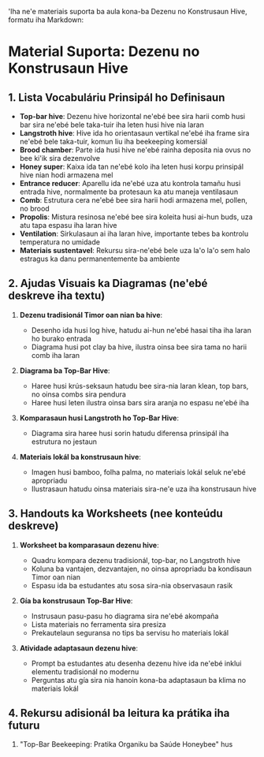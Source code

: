 'Iha ne'e materiais suporta ba aula kona-ba Dezenu no Konstrusaun Hive, formatu iha Markdown:

# Material Suporta: Dezenu no Konstrusaun Hive

## 1. Lista Vocabuláriu Prinsipál ho Definisaun 

- **Top-bar hive**: Dezenu hive horizontal ne'ebé bee sira harii comb husi bar sira ne'ebé bele taka-tuir iha leten husi hive nia laran
- **Langstroth hive**: Hive ida ho orientasaun vertikal ne'ebé iha frame sira ne'ebé bele taka-tuir, komun liu iha beekeeping komersiál
- **Brood chamber**: Parte ida husi hive ne'ebé rainha deposita nia ovus no bee ki'ik sira dezenvolve
- **Honey super**: Kaixa ida tan ne'ebé kolo iha leten husi korpu prinsipál hive nian hodi armazena mel
- **Entrance reducer**: Aparellu ida ne'ebé uza atu kontrola tamañu husi entrada hive, normalmente ba protesaun ka atu maneja ventilasaun
- **Comb**: Estrutura cera ne'ebé bee sira harii hodi armazena mel, pollen, no brood
- **Propolis**: Mistura resinosa ne'ebé bee sira koleita husi ai-hun buds, uza atu tapa espasu iha laran hive
- **Ventilation**: Sirkulasaun ai iha laran hive, importante tebes ba kontrolu temperatura no umidade
- **Materiais sustentavel**: Rekursu sira-ne'ebé bele uza la'o la'o sem halo estragus ka danu permanentemente ba ambiente

## 2. Ajudas Visuais ka Diagramas (ne'ebé deskreve iha textu)

1. **Dezenu tradisionál Timor oan nian ba hive**: 
   - Desenho ida husi log hive, hatudu ai-hun ne'ebé hasai tiha iha laran ho burako entrada
   - Diagrama husi pot clay ba hive, ilustra oinsa bee sira tama no harii comb iha laran

2. **Diagrama ba Top-Bar Hive**:
   - Haree husi krús-seksaun hatudu bee sira-nia laran klean, top bars, no oinsa combs sira pendura
   - Haree husi leten ilustra oinsa bars sira aranja no espasu ne'ebé iha

3. **Komparasaun husi Langstroth ho Top-Bar Hive**:
   - Diagrama sira haree husi sorin hatudu diferensa prinsipál iha estrutura no jestaun

4. **Materiais lokál ba konstrusaun hive**:
   - Imagen husi bamboo, folha palma, no materiais lokál seluk ne'ebé apropriadu
   - Ilustrasaun hatudu oinsa materiais sira-ne'e uza iha konstrusaun hive

## 3. Handouts ka Worksheets (nee konteúdu deskreve)

1. **Worksheet ba komparasaun dezenu hive**:
   - Quadru kompara dezenu tradisionál, top-bar, no Langstroth hive
   - Koluna ba vantajen, dezvantajen, no oinsa apropriadu ba kondisaun Timor oan nian
   - Espasu ida ba estudantes atu sosa sira-nia observasaun rasik

2. **Gía ba konstrusaun Top-Bar Hive**:
   - Instrusaun pasu-pasu ho diagrama sira ne'ebé akompaña
   - Lista materiais no ferramenta sira presiza
   - Prekautelaun seguransa no tips ba servisu ho materiais lokál

3. **Atividade adaptasaun dezenu hive**:
   - Prompt ba estudantes atu desenha dezenu hive ida ne'ebé inklui elementu tradisionál no modernu
   - Perguntas atu gía sira nia hanoin kona-ba adaptasaun ba klima no materiais lokál

## 4. Rekursu adisionál ba leitura ka prátika iha futuru

1. "Top-Bar Beekeeping: Pratika Organiku ba Saúde Honeybee" hus